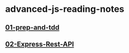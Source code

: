 # advanced-js-reading-notes

## [01-prep-and-tdd](./01-prep-and-tdd.md)

## [02-Express-Rest-API](./02-Express-REST-API.md)